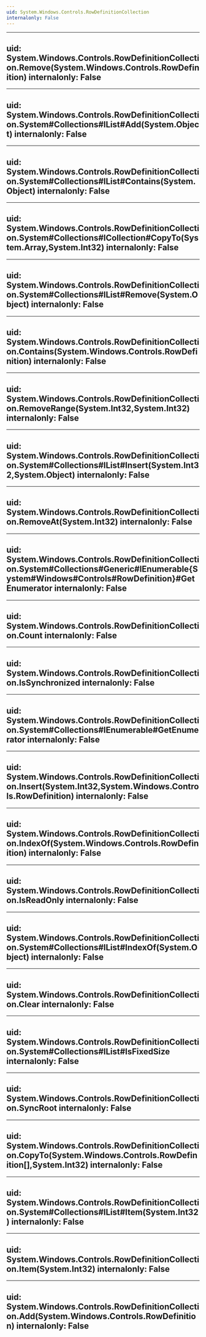 ```yaml
---
uid: System.Windows.Controls.RowDefinitionCollection
internalonly: False
---
```


---
uid: System.Windows.Controls.RowDefinitionCollection.Remove(System.Windows.Controls.RowDefinition)
internalonly: False
---

---
uid: System.Windows.Controls.RowDefinitionCollection.System#Collections#IList#Add(System.Object)
internalonly: False
---

---
uid: System.Windows.Controls.RowDefinitionCollection.System#Collections#IList#Contains(System.Object)
internalonly: False
---

---
uid: System.Windows.Controls.RowDefinitionCollection.System#Collections#ICollection#CopyTo(System.Array,System.Int32)
internalonly: False
---

---
uid: System.Windows.Controls.RowDefinitionCollection.System#Collections#IList#Remove(System.Object)
internalonly: False
---

---
uid: System.Windows.Controls.RowDefinitionCollection.Contains(System.Windows.Controls.RowDefinition)
internalonly: False
---

---
uid: System.Windows.Controls.RowDefinitionCollection.RemoveRange(System.Int32,System.Int32)
internalonly: False
---

---
uid: System.Windows.Controls.RowDefinitionCollection.System#Collections#IList#Insert(System.Int32,System.Object)
internalonly: False
---

---
uid: System.Windows.Controls.RowDefinitionCollection.RemoveAt(System.Int32)
internalonly: False
---

---
uid: System.Windows.Controls.RowDefinitionCollection.System#Collections#Generic#IEnumerable{System#Windows#Controls#RowDefinition}#GetEnumerator
internalonly: False
---

---
uid: System.Windows.Controls.RowDefinitionCollection.Count
internalonly: False
---

---
uid: System.Windows.Controls.RowDefinitionCollection.IsSynchronized
internalonly: False
---

---
uid: System.Windows.Controls.RowDefinitionCollection.System#Collections#IEnumerable#GetEnumerator
internalonly: False
---

---
uid: System.Windows.Controls.RowDefinitionCollection.Insert(System.Int32,System.Windows.Controls.RowDefinition)
internalonly: False
---

---
uid: System.Windows.Controls.RowDefinitionCollection.IndexOf(System.Windows.Controls.RowDefinition)
internalonly: False
---

---
uid: System.Windows.Controls.RowDefinitionCollection.IsReadOnly
internalonly: False
---

---
uid: System.Windows.Controls.RowDefinitionCollection.System#Collections#IList#IndexOf(System.Object)
internalonly: False
---

---
uid: System.Windows.Controls.RowDefinitionCollection.Clear
internalonly: False
---

---
uid: System.Windows.Controls.RowDefinitionCollection.System#Collections#IList#IsFixedSize
internalonly: False
---

---
uid: System.Windows.Controls.RowDefinitionCollection.SyncRoot
internalonly: False
---

---
uid: System.Windows.Controls.RowDefinitionCollection.CopyTo(System.Windows.Controls.RowDefinition[],System.Int32)
internalonly: False
---

---
uid: System.Windows.Controls.RowDefinitionCollection.System#Collections#IList#Item(System.Int32)
internalonly: False
---

---
uid: System.Windows.Controls.RowDefinitionCollection.Item(System.Int32)
internalonly: False
---

---
uid: System.Windows.Controls.RowDefinitionCollection.Add(System.Windows.Controls.RowDefinition)
internalonly: False
---
